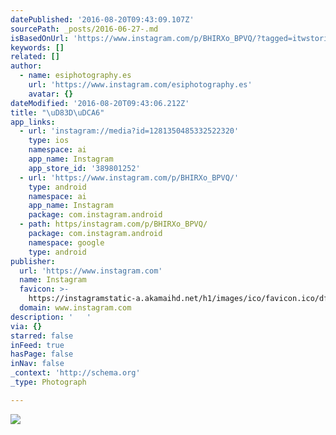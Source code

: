 ```yaml
---
datePublished: '2016-08-20T09:43:09.107Z'
sourcePath: _posts/2016-06-27-.md
isBasedOnUrl: 'https://www.instagram.com/p/BHIRXo_BPVQ/?tagged=itwstories'
keywords: []
related: []
author:
  - name: esiphotography.es
    url: 'https://www.instagram.com/esiphotography.es'
    avatar: {}
dateModified: '2016-08-20T09:43:06.212Z'
title: "\uD83D\uDCA6"
app_links:
  - url: 'instagram://media?id=1281350485332522320'
    type: ios
    namespace: ai
    app_name: Instagram
    app_store_id: '389801252'
  - url: 'https://www.instagram.com/p/BHIRXo_BPVQ/'
    type: android
    namespace: ai
    app_name: Instagram
    package: com.instagram.android
  - path: https/instagram.com/p/BHIRXo_BPVQ/
    package: com.instagram.android
    namespace: google
    type: android
publisher:
  url: 'https://www.instagram.com'
  name: Instagram
  favicon: >-
    https://instagramstatic-a.akamaihd.net/h1/images/ico/favicon.ico/dfa85bb1fd63.ico
  domain: www.instagram.com
description: '   '
via: {}
starred: false
inFeed: true
hasPage: false
inNav: false
_context: 'http://schema.org'
_type: Photograph

---
```

![   ](https://imgflo.herokuapp.com/graph/vahj1ThiexotieMo/8e799aa2d51a43af17ed884e5ea796fe/croprotate.jpg?cropheight=449&cropwidth=640&degrees=0&input=https%3A%2F%2Fscontent.cdninstagram.com%2Ft51.2885-15%2Fs640x640%2Fsh0.08%2Fe35%2F13437293_1220310151312890_975327248_n.jpg%3Fig_cache_key%3DMTI4MTM1MDQ4NTMzMjUyMjMyMA%253D%253D.2&x=0&y=96)